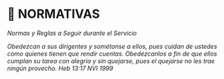 # 📖 NORMATIVAS
*Normas y Reglas a Seguir durante el Servicio*

*Obedezcan a sus dirigentes y sométanse a ellos, pues cuidan de ustedes como quienes tienen que rendir cuentas. Obedézcanlos a fin de que ellos cumplan su tarea con alegría y sin quejarse, pues el quejarse no les trae ningún provecho.
Heb 13:17 NVI 1999*

